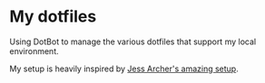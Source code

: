 # My dotfiles

Using DotBot to manage the various dotfiles that support my local environment.

My setup is heavily inspired by [Jess Archer's amazing setup](https://github.com/jessarcher/dotfiles).
